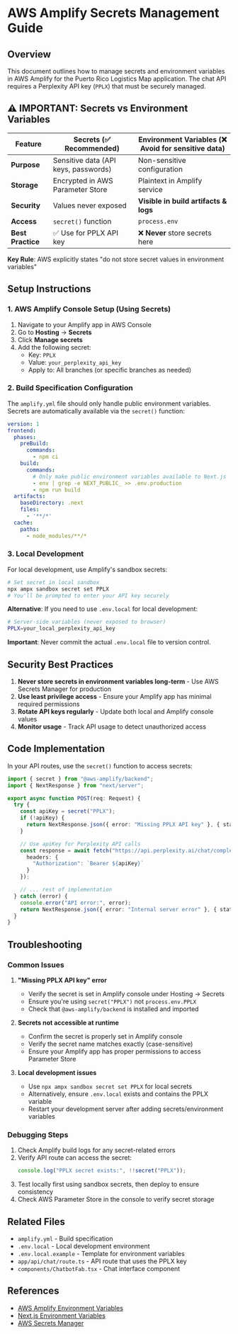 # AWS Amplify Secrets Management Guide

## Overview

This document outlines how to manage secrets and environment variables in AWS Amplify for the Puerto Rico Logistics Map application. The chat API requires a Perplexity API key (`PPLX`) that must be securely managed.

## ⚠️ IMPORTANT: Secrets vs Environment Variables

| Feature | Secrets (✅ Recommended) | Environment Variables (❌ Avoid for sensitive data) |
|---------|-------------------------|----------------------------------------------------|
| **Purpose** | Sensitive data (API keys, passwords) | Non-sensitive configuration |
| **Storage** | Encrypted in AWS Parameter Store | Plaintext in Amplify service |
| **Security** | Values never exposed | **Visible in build artifacts & logs** |
| **Access** | `secret()` function | `process.env` |
| **Best Practice** | ✅ Use for PPLX API key | ❌ **Never** store secrets here |

**Key Rule**: AWS explicitly states "do not store secret values in environment variables"

## Setup Instructions

### 1. AWS Amplify Console Setup (Using Secrets)

1. Navigate to your Amplify app in AWS Console
2. Go to **Hosting** → **Secrets**
3. Click **Manage secrets**
4. Add the following secret:
   - Key: `PPLX`
   - Value: `your_perplexity_api_key`
   - Apply to: All branches (or specific branches as needed)

### 2. Build Specification Configuration

The `amplify.yml` file should only handle public environment variables. Secrets are automatically available via the `secret()` function:

```yaml
version: 1
frontend:
  phases:
    preBuild:
      commands:
        - npm ci
    build:
      commands:
        # Only make public environment variables available to Next.js
        - env | grep -e NEXT_PUBLIC_ >> .env.production
        - npm run build
  artifacts:
    baseDirectory: .next
    files:
      - '**/*'
  cache:
    paths:
      - node_modules/**/*
```

### 3. Local Development

For local development, use Amplify's sandbox secrets:

```bash
# Set secret in local sandbox
npx ampx sandbox secret set PPLX
# You'll be prompted to enter your API key securely
```

**Alternative**: If you need to use `.env.local` for local development:
```bash
# Server-side variables (never exposed to browser)
PPLX=your_local_perplexity_api_key
```

**Important**: Never commit the actual `.env.local` file to version control.

## Security Best Practices

1. **Never store secrets in environment variables long-term** - Use AWS Secrets Manager for production
2. **Use least privilege access** - Ensure your Amplify app has minimal required permissions
3. **Rotate API keys regularly** - Update both local and Amplify console values
4. **Monitor usage** - Track API usage to detect unauthorized access

## Code Implementation

In your API routes, use the `secret()` function to access secrets:

```typescript
import { secret } from "@aws-amplify/backend";
import { NextResponse } from "next/server";

export async function POST(req: Request) {
  try {
    const apiKey = secret("PPLX");
    if (!apiKey) {
      return NextResponse.json({ error: "Missing PPLX API key" }, { status: 500 });
    }

    // Use apiKey for Perplexity API calls
    const response = await fetch("https://api.perplexity.ai/chat/completions", {
      headers: {
        "Authorization": `Bearer ${apiKey}`
      }
    });

    // ... rest of implementation
  } catch (error) {
    console.error("API error:", error);
    return NextResponse.json({ error: "Internal server error" }, { status: 500 });
  }
}
```

## Troubleshooting

### Common Issues

1. **"Missing PPLX API key" error**
   - Verify the secret is set in Amplify console under Hosting → Secrets
   - Ensure you're using `secret("PPLX")` not `process.env.PPLX`
   - Check that `@aws-amplify/backend` is installed and imported

2. **Secrets not accessible at runtime**
   - Confirm the secret is properly set in Amplify console
   - Verify the secret name matches exactly (case-sensitive)
   - Ensure your Amplify app has proper permissions to access Parameter Store

3. **Local development issues**
   - Use `npx ampx sandbox secret set PPLX` for local secrets
   - Alternatively, ensure `.env.local` exists and contains the PPLX variable
   - Restart your development server after adding secrets/environment variables

### Debugging Steps

1. Check Amplify build logs for any secret-related errors
2. Verify API route can access the secret:
   ```typescript
   console.log("PPLX secret exists:", !!secret("PPLX"));
   ```
3. Test locally first using sandbox secrets, then deploy to ensure consistency
4. Check AWS Parameter Store in the console to verify secret storage

## Related Files

- `amplify.yml` - Build specification
- `.env.local` - Local development environment
- `.env.local.example` - Template for environment variables
- `app/api/chat/route.ts` - API route that uses the PPLX key
- `components/ChatbotFab.tsx` - Chat interface component

## References

- [AWS Amplify Environment Variables](https://docs.aws.amazon.com/amplify/latest/userguide/environment-variables.html)
- [Next.js Environment Variables](https://nextjs.org/docs/basic-features/environment-variables)
- [AWS Secrets Manager](https://docs.aws.amazon.com/secretsmanager/)